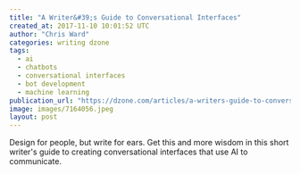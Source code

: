 ```yaml
---
title: "A Writer&#39;s Guide to Conversational Interfaces"
created_at: 2017-11-10 10:01:52 UTC
author: "Chris Ward"
categories: writing dzone
tags:
  - ai
  - chatbots
  - conversational interfaces
  - bot development
  - machine learning
publication_url: "https://dzone.com/articles/a-writers-guide-to-conversational-interfaces"
image: images/7164056.jpeg
layout: post
---
```

Design for people, but write for ears. Get this and more wisdom in this short writer's guide to creating conversational interfaces that use AI to communicate.

